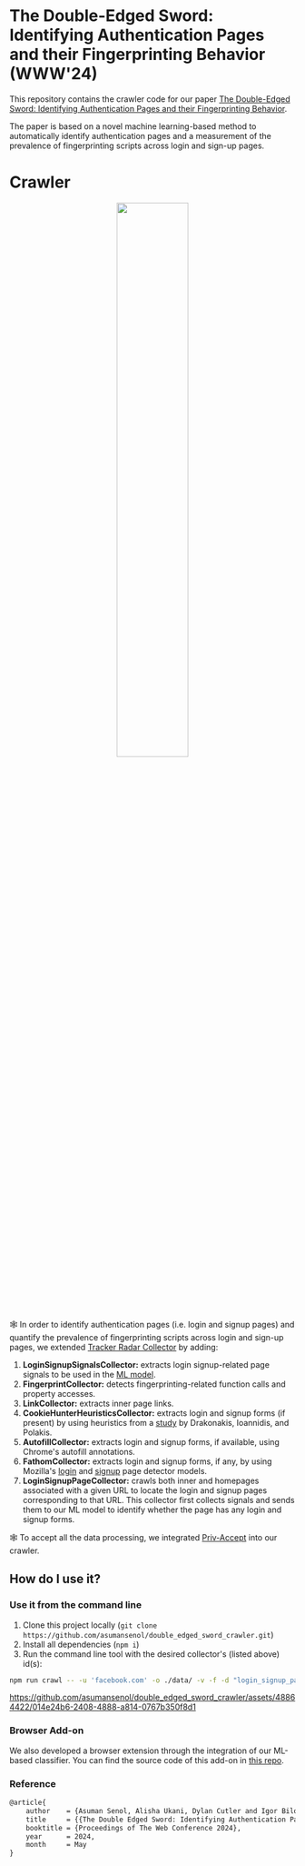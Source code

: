 # The Double-Edged Sword: Identifying Authentication Pages and their Fingerprinting Behavior (WWW'24)

This repository contains the crawler code for our paper [The Double-Edged Sword: Identifying Authentication Pages and their Fingerprinting Behavior](https://cosicdatabase.esat.kuleuven.be/backend/publications/files/conferencepaper/3756).

The paper is based on a novel machine learning-based method to automatically identify authentication pages and a measurement of the prevalence of fingerprinting scripts across login and sign-up pages.


# Crawler
<p align="center">
<img src="https://github-production-user-asset-6210df.s3.amazonaws.com/48864422/302319928-0c313b3f-2eaf-4f97-9818-6cc1df303fed.jpg?X-Amz-Algorithm=AWS4-HMAC-SHA256&X-Amz-Credential=AKIAVCODYLSA53PQK4ZA%2F20240205%2Fus-east-1%2Fs3%2Faws4_request&X-Amz-Date=20240205T142832Z&X-Amz-Expires=300&X-Amz-Signature=1ee1d88b78572a321b86e4b6bdd8d64c0096b03c71a949872f7924b2495a4dd3&X-Amz-SignedHeaders=host&actor_id=48864422&key_id=0&repo_id=753114239" width=50% height=50%>
</p>

🕸 In order to identify authentication pages (i.e. login and signup pages) and quantify the prevalence of fingerprinting scripts across login and sign-up pages, we extended [Tracker Radar Collector](https://github.com/duckduckgo/tracker-radar-collector) by adding:

1. **LoginSignupSignalsCollector:** extracts login signup-related page signals to be used in the [ML model](https://github.com/asumansenol/double_edged_sword_crawler/tree/main/helpers/model).
2. **FingerprintCollector:** detects fingerprinting-related function calls and property accesses.
3. **LinkCollector:** extracts inner page links.
4. **CookieHunterHeuristicsCollector:** extracts login and signup forms (if present) by using heuristics from a [study](https://dl.acm.org/doi/10.1145/3372297.3417869) by Drakonakis, Ioannidis, and Polakis.
5. **AutofillCollector:** extracts login and signup forms, if available, using Chrome's autofill annotations.
6. **FathomCollector:** extracts login and signup forms, if any, by using Mozilla's [login](https://github.com/mozilla-services/fathom-login-forms/blob/96123f98b85bedc7bcc1bbc65f65181aab141526/lockwise-proof-of-concept/trainees.js#L239) and [signup](https://searchfox.org/mozilla-central/source/toolkit/components/satchel/SignUpFormRuleset.sys.mjs) page detector models.
7. **LoginSignupPageCollector:** crawls both inner and homepages associated with a given URL to locate the login and signup pages corresponding to that URL. This collector first collects signals and sends them to our ML model to identify whether the page has any login and signup forms.

🕸 To accept all the data processing, we integrated [Priv-Accept](https://github.com/marty90/priv-accept) into our crawler.

## How do I use it?

### Use it from the command line

1. Clone this project locally (`git clone https://github.com/asumansenol/double_edged_sword_crawler.git`)
2. Install all dependencies (`npm i`)
3. Run the command line tool with the desired collector's (listed above) id(s):
```sh
npm run crawl -- -u 'facebook.com' -o ./data/ -v -f -d "login_signup_pages"  --reporters 'cli,file' -l ./data/
```


https://github.com/asumansenol/double_edged_sword_crawler/assets/48864422/014e24b6-2408-4888-a814-0767b350f8d1


### Browser Add-on
We also developed a browser extension through the integration of our ML-based classifier. You can find the source code of this add-on in [this repo](https://github.com/asumansenol/login_signup_classfier_chrome_extension).


### Reference

```tex
@article{
    author    = {Asuman Senol, Alisha Ukani, Dylan Cutler and Igor Bilogrevic},
    title     = {{The Double Edged Sword: Identifying Authentication Pages and their Fingerprinting Behavior}},
    booktitle = {Proceedings of The Web Conference 2024},
    year      = 2024,
    month     = May
}
```
